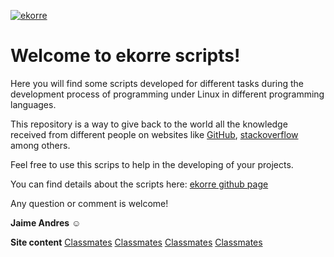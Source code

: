[![ekorre](http://1.bp.blogspot.com/-67Iwh-wi8CQ/Vaae46eEz0I/AAAAAAAAAoE/Gv59Au9ODLA/s1600/logo.png)](http://www.ekorre.org/)

# Welcome to ekorre scripts!

Here you will find some scripts developed for different tasks during the development process of programming under Linux in different programming languages.

This repository is a way to give back to the world all the knowledge received from different people on websites like [GitHub](https://github.com), [stackoverflow](https://stackoverflow.com/) among others.

Feel free to use this scrips to help in the developing of your projects.

You can find details about the scripts here: [ekorre github page](http://github.ekorre.org/)

Any question or comment is welcome!

**Jaime Andres** :relaxed:

**Site content**
[Classmates](2017-Google-Developer-Challenge)
[Classmates](2017-Google-Developer-Challenge/Classmates)
[Classmates](2017-Google-Developer-Challenge/Classmates/me)
[Classmates](2017-Google-Developer-Challenge/Classmates/README.md)
